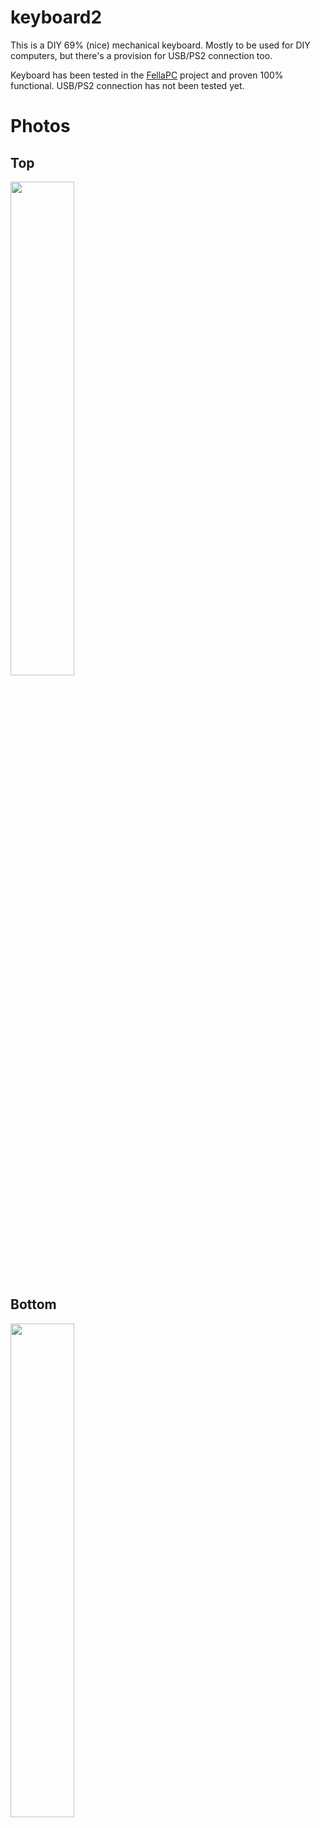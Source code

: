 # keyboard2

This is a DIY 69% (nice) mechanical keyboard. Mostly to be used for DIY
computers, but there's a provision for USB/PS2 connection too.

Keyboard has been tested in the [FellaPC](https://github.com/agkaminski/FellaPC)
project and proven 100% functional. USB/PS2 connection has not been tested yet.

# Photos

## Top

<img src="img/top.png" width="45%">

## Bottom

<img src="img/bot.png" width="45%">
